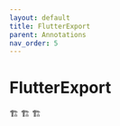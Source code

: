 ```yaml
---
layout: default
title: FlutterExport
parent: Annotations
nav_order: 5
---
```


# FlutterExport

🏗️ 🏗️ 🏗️